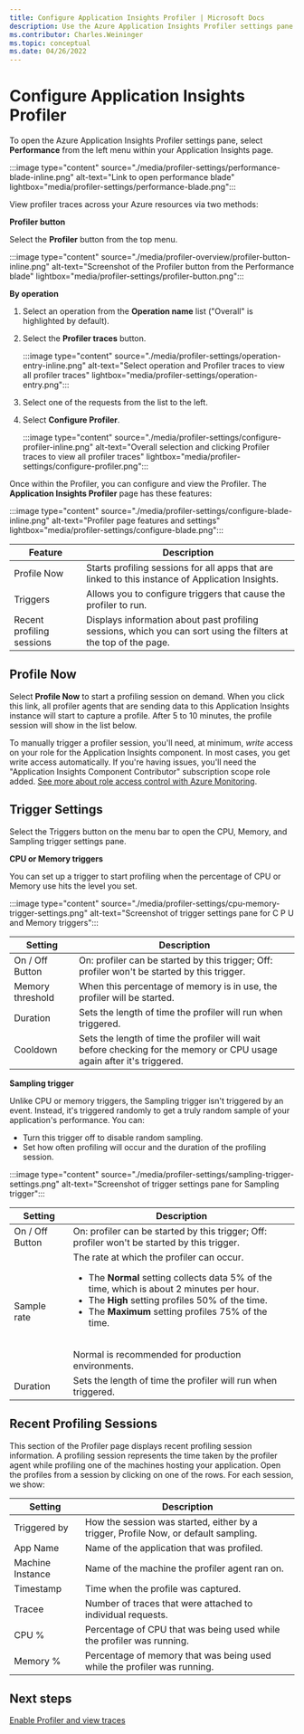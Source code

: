 ```yaml
---
title: Configure Application Insights Profiler | Microsoft Docs
description: Use the Azure Application Insights Profiler settings pane to see Profiler status and start profiling sessions
ms.contributor: Charles.Weininger
ms.topic: conceptual
ms.date: 04/26/2022
---
```


# Configure Application Insights Profiler

To open the Azure Application Insights Profiler settings pane, select **Performance** from the left menu within your Application Insights page.

:::image type="content" source="./media/profiler-settings/performance-blade-inline.png" alt-text="Link to open performance blade" lightbox="media/profiler-settings/performance-blade.png":::

View profiler traces across your Azure resources via two methods: 

**Profiler button** 

Select the **Profiler** button from the top menu.

:::image type="content" source="./media/profiler-overview/profiler-button-inline.png" alt-text="Screenshot of the Profiler button from the Performance blade" lightbox="media/profiler-settings/profiler-button.png":::

**By operation**

1. Select an operation from the **Operation name** list ("Overall" is highlighted by default).
1. Select the **Profiler traces** button.
   
   :::image type="content" source="./media/profiler-settings/operation-entry-inline.png" alt-text="Select operation and Profiler traces to view all profiler traces" lightbox="media/profiler-settings/operation-entry.png":::

1. Select one of the requests from the list to the left.
1. Select **Configure Profiler**.

   :::image type="content" source="./media/profiler-settings/configure-profiler-inline.png" alt-text="Overall selection and clicking Profiler traces to view all profiler traces" lightbox="media/profiler-settings/configure-profiler.png":::

Once within the Profiler, you can configure and view the Profiler. The **Application Insights Profiler** page has these features:

:::image type="content" source="./media/profiler-settings/configure-blade-inline.png" alt-text="Profiler page features and settings" lightbox="media/profiler-settings/configure-blade.png":::

| Feature | Description |
|-|-|
Profile Now | Starts profiling sessions for all apps that are linked to this instance of Application Insights.
Triggers | Allows you to configure triggers that cause the profiler to run. 
Recent profiling sessions | Displays information about past profiling sessions, which you can sort using the filters at the top of the page.

## Profile Now
Select **Profile Now** to start a profiling session on demand. When you click this link, all profiler agents that are sending data to this Application Insights instance will start to capture a profile. After 5 to 10 minutes, the profile session will show in the list below.

To manually trigger a profiler session, you'll need, at minimum, *write* access on your role for the Application Insights component. In most cases, you get write access automatically. If you're having issues, you'll need the "Application Insights Component Contributor" subscription scope role added. [See more about role access control with Azure Monitoring](../app/resources-roles-access-control.md).

## Trigger Settings

Select the Triggers button on the menu bar to open the CPU, Memory, and Sampling trigger settings pane. 

**CPU or Memory triggers**

You can set up a trigger to start profiling when the percentage of CPU or Memory use hits the level you set.

:::image type="content" source="./media/profiler-settings/cpu-memory-trigger-settings.png" alt-text="Screenshot of trigger settings pane for C P U and Memory triggers":::

| Setting | Description |
|-|-|
On / Off Button | On: profiler can be started by this trigger; Off: profiler won't be started by this trigger.
Memory threshold | When this percentage of memory is in use, the profiler will be started.
Duration | Sets the length of time the profiler will run when triggered.
Cooldown | Sets the length of time the profiler will wait before checking for the memory or CPU usage again after it's triggered.

**Sampling trigger**

Unlike CPU or memory triggers, the Sampling trigger isn't triggered by an event. Instead, it's triggered randomly to get a truly random sample of your application's performance. You can:
- Turn this trigger off to disable random sampling.
- Set how often profiling will occur and the duration of the profiling session. 

:::image type="content" source="./media/profiler-settings/sampling-trigger-settings.png" alt-text="Screenshot of trigger settings pane for Sampling trigger":::

| Setting | Description |
|-|-|
On / Off Button | On: profiler can be started by this trigger; Off: profiler won't be started by this trigger.
Sample rate | The rate at which the profiler can occur. </br> <ul><li>The **Normal** setting collects data 5% of the time, which is about 2 minutes per hour.</li><li>The **High** setting profiles 50% of the time.</li><li>The **Maximum** setting profiles 75% of the time.</li></ul> </br> Normal is recommended for production environments.
Duration | Sets the length of time the profiler will run when triggered.

## Recent Profiling Sessions
This section of the Profiler page displays recent profiling session information. A profiling session represents the time taken by the profiler agent while profiling one of the machines hosting your application. Open the profiles from a session by clicking on one of the rows. For each session, we show:

| Setting | Description |
|-|-|
Triggered by | How the session was started, either by a trigger, Profile Now, or default sampling. 
App Name | Name of the application that was profiled.
Machine Instance | Name of the machine the profiler agent ran on.
Timestamp | Time when the profile was captured.
Tracee | Number of traces that were attached to individual requests.
CPU % | Percentage of CPU that was being used while the profiler was running.
Memory % | Percentage of memory that was being used while the profiler was running.

## Next steps
[Enable Profiler and view traces](profiler-overview.md?toc=/azure/azure-monitor/toc.json)

[profiler-on-demand]: ./media/profiler-settings/profiler-on-demand.png
[performance-blade]: ./media/profiler-settings/performance-blade.png
[configure-profiler-page]: ./media/profiler-settings/configureBlade.png
[trigger-settings-flyout]: ./media/profiler-settings/trigger-central-p-u.png
[create-performance-test]: ./media/profiler-settings/new-performance-test.png
[configure-performance-test]: ./media/profiler-settings/configure-performance-test.png
[load-test-queued]: ./media/profiler-settings/load-test-queued.png
[load-test-in-progress]: ./media/profiler-settings/load-test-in-progress.png
[enable-app-insights]: ./media/profiler-settings/enable-app-insights-blade-01.png
[update-site-extension]: ./media/profiler-settings/update-site-extension-01.png
[change-and-save-appinsights]: ./media/profiler-settings/change-and-save-app-insights-01.png
[app-settings-for-profiler]: ./media/profiler-settings/app-settings-for-profiler-01.png
[check-for-extension-update]: ./media/profiler-settings/check-extension-update-01.png
[profiler-timeout]: ./media/profiler-settings/profiler-time-out.png
